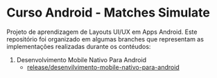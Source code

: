 # Curso Android - Matches Simulate

Projeto de aprendizagem de Layouts UI/UX em Apps Android. Este repositório foi organizado em algumas branches que representam as implementações realizadas durante os contéudos:

1. Desenvolvimento Mobile Nativo Para Android
    - [release/desenvilvimento-mobile-nativo-para-android](https://github.com/rafaelcruz72/curso-android-matches-simulate/tree/release/desenvolvimento-mobile-nativo-para-android)
